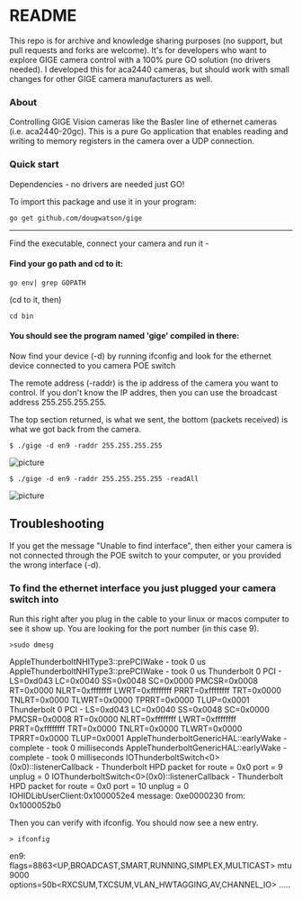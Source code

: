 # README #

This repo is for archive and knowledge sharing purposes (no support, but pull requests and forks are welcome). It's for developers who want to explore GIGE camera control with a 100% pure GO solution (no drivers needed). I developed this for aca2440 cameras, but should work with small changes for other GIGE camera manufacturers as well.


### About ###

Controlling GIGE Vision cameras like the Basler line of ethernet cameras (i.e. aca2440-20gc).
This is a pure Go application that enables reading and writing to memory registers 
in the camera over a UDP connection.

### Quick start ###

Dependencies - no drivers are needed just GO!


To import this package and use it in your program:


```go get github.com/dougwatson/gige```



------------------------------------------------------------

Find the executable, connect your camera and run it - 

#### Find your go path and cd to it:
```
go env| grep GOPATH
```
(cd to it, then)

```
cd bin
```

#### You should see the program named 'gige' compiled in there:

Now find your device (-d) by running ifconfig and look for the ethernet device 
connected to you camera POE switch

The remote address (-raddr) is the ip address of the camera you want to control.
If you don't know the IP addres, then you can use the broadcast address 255.255.255.255.

The top section returned, is what we sent, the bottom (packets received) is what we 
got back from the camera.


```$ ./gige -d en9 -raddr 255.255.255.255```

![picture](img/gige-camera-search.png)


```$ ./gige -d en9 -raddr 255.255.255.255 -readAll```

![picture](img/gige-camera-readall.png)

## Troubleshooting ##

If you get the message "Unable to find interface", then either your camera is not
connected through the POE switch to your computer, or you provided the wrong interface (-d).

### To find the ethernet interface you just plugged your camera switch into ###

Run this right after you plug in the cable to your linux or macos computer to see it show up.
You are looking for the port number (in this case 9).

```>sudo dmesg```

AppleThunderboltNHIType3::prePCIWake - took 0 us
AppleThunderboltNHIType3::prePCIWake - took 0 us
Thunderbolt 0 PCI - LS=0xd043 LC=0x0040 SS=0x0048 SC=0x0000 PMCSR=0x0008 RT=0x0000 NLRT=0xffffffff LWRT=0xffffffff PRRT=0xffffffff TRT=0x0000 TNLRT=0x0000 TLWRT=0x0000 TPRRT=0x0000 TLUP=0x0001
Thunderbolt 0 PCI - LS=0xd043 LC=0x0040 SS=0x0048 SC=0x0000 PMCSR=0x0008 RT=0x0000 NLRT=0xffffffff LWRT=0xffffffff PRRT=0xffffffff TRT=0x0000 TNLRT=0x0000 TLWRT=0x0000 TPRRT=0x0000 TLUP=0x0001
AppleThunderboltGenericHAL::earlyWake - complete - took 0 milliseconds
AppleThunderboltGenericHAL::earlyWake - complete - took 0 milliseconds
IOThunderboltSwitch<0>(0x0)::listenerCallback - Thunderbolt HPD packet for route = 0x0 port = 9 unplug = 0
IOThunderboltSwitch<0>(0x0)::listenerCallback - Thunderbolt HPD packet for route = 0x0 port = 10 unplug = 0
IOHIDLibUserClient:0x1000052e4 message: 0xe0000230 from: 0x1000052b0

Then you can verify with ifconfig. You should now see a new entry.

```> ifconfig```

en9: flags=8863<UP,BROADCAST,SMART,RUNNING,SIMPLEX,MULTICAST> mtu 9000
	options=50b<RXCSUM,TXCSUM,VLAN_HWTAGGING,AV,CHANNEL_IO>
	.....


